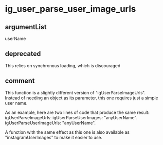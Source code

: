 # ig_user_parse_user_image_urls
## argumentList
userName
## deprecated
This relies on synchronous loading, which is discouraged
## comment

This function is a slightly different version of "igUserParseImageUrls".
Instead of needing an object as its parameter, this one requires just a simple user name.

As an example, here are two lines of code that produce the same result:
igUserParseImageUrls: igUserParseUserImages: "anyUserName".
igUserParseUserImageUrls: "anyUserName".

A function with the same effect as this one is also available as "instagramUserImages" to make it easier to use.
